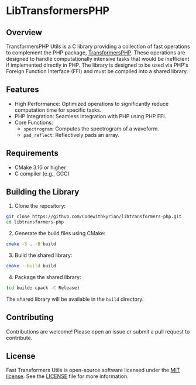 # LibTransformersPHP

## Overview

TransformersPHP Utils is a C library providing a collection of fast operations to complement the PHP package,
[TransformersPHP](https://github.com/CodeWithKyrian/transformers-php). These operations are designed to handle
computationally intensive tasks that would be inefficient if implemented directly in PHP. The library is designed to be
used via PHP's Foreign Function Interface (FFI) and must be compiled into a shared library.

## Features

- High Performance: Optimized operations to significantly reduce computation time for specific tasks.
- PHP Integration: Seamless integration with PHP using PHP FFI.
- Core Functions:
    - `spectrogram`: Computes the spectrogram of a waveform.
    - `pad_reflect`: Reflectively pads an array.

## Requirements

- CMake 3.10 or higher
- C compiler (e.g., GCC)

## Building the Library

1. Clone the repository:

```bash
git clone https://github.com/Codewithkyrian/libtransformers-php.git
cd libtransformers-php
```

2. Generate the build files using CMake:

```bash
cmake -S . -B build
```

3. Build the shared library:

```bash
cmake --build build
```

4. Package the shared library:

```bash
(cd build; cpack -C Release)
```

The shared library will be available in the `build` directory.

## Contributing

Contributions are welcome! Please open an issue or submit a pull request to contribute.

## License

Fast Transformers Utils is open-source software licensed under the [MIT license](https://opensource.org/licenses/MIT).
See the [LICENSE](LICENSE) file for more information.
